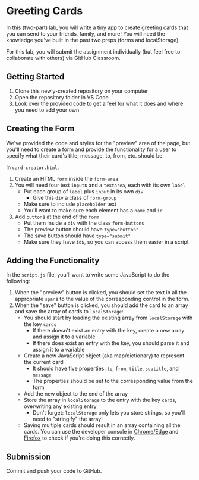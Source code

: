 # Greeting Cards

In this (two-part) lab, you will write a tiny app to create greeting cards that you can send to your friends, family, and more! You will need the knowledge you've built in the past two preps (forms and localStorage).

For this lab, you will submit the assignment individually (but feel free to collaborate with others) via GitHub Classroom.

## Getting Started

1. Clone this newly-created repository on your computer
1. Open the repository folder in VS Code
1. Look over the provided code to get a feel for what it does and where you need to add your own

## Creating the Form

We've provided the code and styles for the "preview" area of the page, but you'll need to create a form and provide the functionality for a user to specify what their card's title, message, to, from, etc. should be.

In `card-creator.html`:

1. Create an HTML `form` inside the `form-area`
1. You will need four text `input`s and a `textarea`, each with its own `label`
    * Put each group of `label` plus `input` in its own `div`
        * Give this `div` a class of `form-group`
    * Make sure to include `placeholder` text
    * You'll want to make sure each element has a `name` and `id`
1. Add `button`s at the end of the `form`
    * Put them inside a `div` with the class `form-buttons`
    * The preview button should have `type="button"`
    * The save button should have `type="submit"`
    * Make sure they have `id`s, so you can access them easier in a script

## Adding the Functionality

In the `script.js` file, you'll want to write some JavaScript to do the following:

1. When the "preview" button is clicked, you should set the text in all the appropriate `span`s to the value of the corresponding control in the form.
1. When the "save" button is clicked, you should add the card to an array and save the array of cards to `localStorage`:
    * You should start by loading the existing array from `localStorage` with the key `cards`
        * If there doesn't exist an entry with the key, create a new array and assign it to a variable
        * If there does exist an entry with the key, you should parse it and assign it to a variable
    * Create a new JavaScript object (aka map/dictionary) to represent the current card
        * It should have five properties: `to`, `from`, `title`, `subtitle`, and `message`
        * The properties should be set to the corresponding value from the form
    * Add the new object to the end of the array
    * Store the array in `localStorage` to the entry with the key `cards`, overwriting any existing entry
        * Don't forget: `localStorage` only lets you store strings, so you'll need to "stringify" the array!
    * Saving multiple cards should result in an array containing all the cards.
        You can use the developer console in [Chrome/Edge](https://developer.chrome.com/docs/devtools/storage/localstorage/) and [Firefox](https://firefox-source-docs.mozilla.org/devtools-user/storage_inspector/index.html) to check if you're doing this correctly.

## Submission

Commit and push your code to GitHub.
